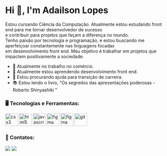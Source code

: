 <h1 align="left">Hi 👋, I'm Adailson Lopes</h1>
<p align="left">Estou cursando Ciência da Computação. Atualmente estou estudando front end para me tornar desenvolvedor de sucesso </br>e contribuir para projetos que façam a diferença no mundo.<br>
Tenho paixão por tecnologia e programação, e estou buscando me aperfeiçoar constantemente nas linguagens focadas </br>em desenvolvimento front end. Meu objetivo é trabalhar em projetos que impactem positivamente a sociedade.</p>

- 🔭 Atualmente no trabalho no comércio.
- 🌱 Atualmente estou aprendendo desenvolvimento front end.
- 🤔 Estou procurando ajuda para transição de carreira.
- 📚 Estou lendo o livro, "Os segredos das apresentações poderosas - Roberto Shinyashiki
  "

<h3 align="left">🖥️ Tecnologias e Ferramentas:</h3>
<p align="left"> 
<img src="https://cdn.jsdelivr.net/gh/devicons/devicon@latest/icons/css3/css3-plain.svg" alt="css3" width="40" height="40"/>
<img src="https://cdn.jsdelivr.net/gh/devicons/devicon@latest/icons/html5/html5-plain.svg" alt="html5" width="40" height="40"/>
<img src="https://cdn.jsdelivr.net/gh/devicons/devicon@latest/icons/javascript/javascript-plain.svg" alt="javascript" width="40" height="40"/>
<img src="https://cdn.jsdelivr.net/gh/devicons/devicon@latest/icons/vscode/vscode-original.svg" alt="figma" width="40" height="40"/> 
<img src="https://cdn.jsdelivr.net/gh/devicons/devicon@latest/icons/figma/figma-original.svg" alt="figma" width="40" height="40"/> 
<img src="https://cdn.jsdelivr.net/gh/devicons/devicon@latest/icons/git/git-plain.svg" alt="git" width="40" height="40"/></p>

<h3 align="left">💬 Contatos:</h3>
<p>
<a href="https://www.linkedin.com/in/adailsonlopes" target="_blank"><img loading="lazy" src="https://img.shields.io/badge/-LinkedIn-%230077B5?style=for-the-badge&logo=linkedin&logoColor=white" target="_blank"></a>   
<a href="https://instagram.com/eu.joseadailson" target="_blank"><img loading="lazy" src="https://img.shields.io/badge/-Instagram-%23E4405F?style=for-the-badge&logo=instagram&logoColor=white" target="_blank"></a>
</div></p>

